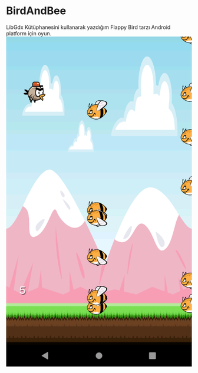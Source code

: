 # BirdAndBee
LibGdx Kütüphanesini kullanarak yazdığım Flappy Bird tarzı Android platform için oyun. <br>
![Oyun Resmi](https://github.com/ulusoyomer/BirdAndBee/blob/master/img/oyun-ekrani.png?raw=true)
